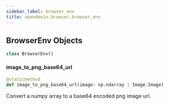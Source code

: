 ```yaml
---
sidebar_label: browser_env
title: opendevin.browser.browser_env
---
```


## BrowserEnv Objects

```python
class BrowserEnv()
```

#### image\_to\_png\_base64\_url

```python
@staticmethod
def image_to_png_base64_url(image: np.ndarray | Image.Image)
```

Convert a numpy array to a base64 encoded png image url.

